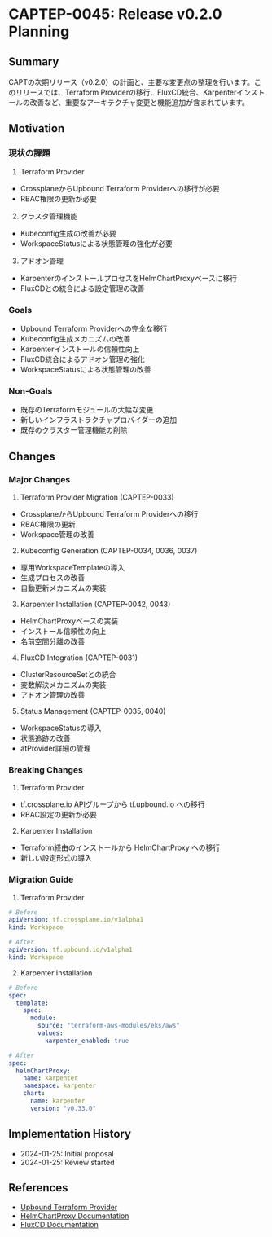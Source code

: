 # CAPTEP-0045: Release v0.2.0 Planning

## Summary

CAPTの次期リリース（v0.2.0）の計画と、主要な変更点の整理を行います。このリリースでは、Terraform Providerの移行、FluxCD統合、Karpenterインストールの改善など、重要なアーキテクチャ変更と機能追加が含まれています。

## Motivation

### 現状の課題

1. Terraform Provider
- CrossplaneからUpbound Terraform Providerへの移行が必要
- RBAC権限の更新が必要

2. クラスタ管理機能
- Kubeconfig生成の改善が必要
- WorkspaceStatusによる状態管理の強化が必要

3. アドオン管理
- KarpenterのインストールプロセスをHelmChartProxyベースに移行
- FluxCDとの統合による設定管理の改善

### Goals

- Upbound Terraform Providerへの完全な移行
- Kubeconfig生成メカニズムの改善
- Karpenterインストールの信頼性向上
- FluxCD統合によるアドオン管理の強化
- WorkspaceStatusによる状態管理の改善

### Non-Goals

- 既存のTerraformモジュールの大幅な変更
- 新しいインフラストラクチャプロバイダーの追加
- 既存のクラスター管理機能の削除

## Changes

### Major Changes

1. Terraform Provider Migration (CAPTEP-0033)
- CrossplaneからUpbound Terraform Providerへの移行
- RBAC権限の更新
- Workspace管理の改善

2. Kubeconfig Generation (CAPTEP-0034, 0036, 0037)
- 専用WorkspaceTemplateの導入
- 生成プロセスの改善
- 自動更新メカニズムの実装

3. Karpenter Installation (CAPTEP-0042, 0043)
- HelmChartProxyベースの実装
- インストール信頼性の向上
- 名前空間分離の改善

4. FluxCD Integration (CAPTEP-0031)
- ClusterResourceSetとの統合
- 変数解決メカニズムの実装
- アドオン管理の改善

5. Status Management (CAPTEP-0035, 0040)
- WorkspaceStatusの導入
- 状態追跡の改善
- atProvider詳細の管理

### Breaking Changes

1. Terraform Provider
- tf.crossplane.io APIグループから tf.upbound.io への移行
- RBAC設定の更新が必要

2. Karpenter Installation
- Terraform経由のインストールから HelmChartProxy への移行
- 新しい設定形式の導入

### Migration Guide

1. Terraform Provider
```yaml
# Before
apiVersion: tf.crossplane.io/v1alpha1
kind: Workspace

# After
apiVersion: tf.upbound.io/v1alpha1
kind: Workspace
```

2. Karpenter Installation
```yaml
# Before
spec:
  template:
    spec:
      module:
        source: "terraform-aws-modules/eks/aws"
        values:
          karpenter_enabled: true

# After
spec:
  helmChartProxy:
    name: karpenter
    namespace: karpenter
    chart:
      name: karpenter
      version: "v0.33.0"
```

## Implementation History

- 2024-01-25: Initial proposal
- 2024-01-25: Review started

## References

- [Upbound Terraform Provider](https://docs.upbound.io/providers/terraform/)
- [HelmChartProxy Documentation](https://cluster-api.sigs.k8s.io/tasks/experimental-features/addons/helm-chart-proxy.html)
- [FluxCD Documentation](https://fluxcd.io/docs/)
